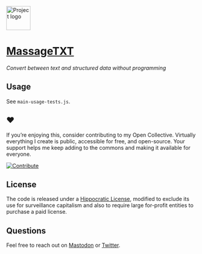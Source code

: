 <a href="https://massagetxt.rosano.ca"><img alt="Project logo" src="https://static.rosano.ca/massagetxt/identity.svg" width="64" /></a>

# [MassageTXT](https://massagetxt.rosano.ca)

_Convert between text and structured data without programming_

## Usage

See `main-usage-tests.js`.

## ❤️

If you’re enjoying this, consider contributing to my Open Collective. Virtually everything I create is public, accessible for free, and open-source. Your support helps me keep adding to the commons and making it available for everyone.

<a href="https://opencollective.com/rosano"><img alt="Contribute" src="http://static.rosano.ca/_shared/_RCSContributeButton.svg" /></a>

## License

The code is released under a [Hippocratic License](https://firstdonoharm.dev), modified to exclude its use for surveillance capitalism and also to require large for-profit entities to purchase a paid license.

## Questions

Feel free to reach out on [Mastodon](https://merveilles.town/@rosano) or [Twitter](https://twitter.com/rosano).
